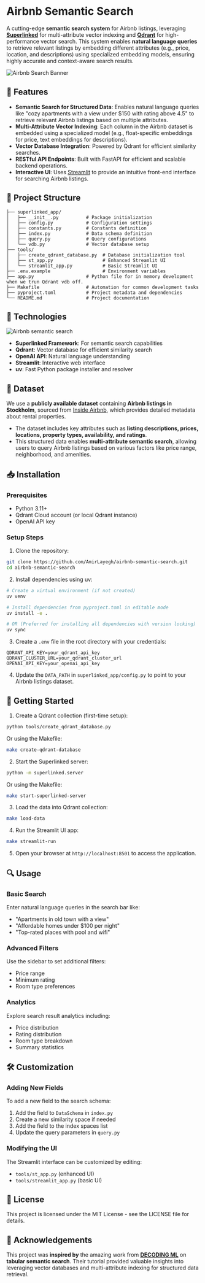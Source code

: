 # Airbnb Semantic Search

A cutting-edge **semantic search system** for Airbnb listings, leveraging **[Superlinked](https://www.superlinked.com/)** for multi-attribute vector indexing and **[Qdrant](https://qdrant.tech/)** for high-performance vector search. This system enables **natural language queries** to retrieve relevant listings by embedding different attributes (e.g., price, location, and descriptions) using specialized embedding models, ensuring highly accurate and context-aware search results.

![Airbnb Search Banner](/sources/airbnb-superlinked-dark.png)

## 🌟 Features

- **Semantic Search for Structured Data**: Enables natural language queries like "cozy apartments with a view under $150 with rating above 4.5" to retrieve relevant Airbnb listings based on multiple attributes.
- **Multi-Attribute Vector Indexing**: Each column in the Airbnb dataset is embedded using a specialized model (e.g., float-specific embeddings for price, text embeddings for descriptions).
- **Vector Database Integration**: Powered by Qdrant for efficient similarity searches.
- **RESTful API Endpoints**:  Built with FastAPI for efficient and scalable backend operations.
- **Interactive UI**: Uses [Streamlit](https://streamlit.io/) to provide an intuitive front-end interface for searching Airbnb listings.

## 📁 Project Structure

```
├── superlinked_app/
│   ├── __init__.py          # Package initialization
│   ├── config.py            # Configuration settings
│   ├── constants.py         # Constants definition
│   ├── index.py             # Data schema definition
│   ├── query.py             # Query configurations
│   └── vdb.py               # Vector database setup
├── tools/
│   ├── create_qdrant_database.py  # Database initialization tool
│   ├── st_app.py                  # Enhanced Streamlit UI
│   └── streamlit_app.py           # Basic Streamlit UI
├── .env.example                   # Environment variables 
├── app.py                   # Python file for in memory development when we trun Qdrant vdb off.
├── Makefile                 # Automation for common development tasks
├── pyproject.toml           # Project metadata and dependencies
└── README.md                # Project documentation
```

## 🔧 Technologies
![Airbnb semantic search](/sources/airbnb-semantic-search-ui.png)
- **Superlinked Framework**: For semantic search capabilities
- **Qdrant**: Vector database for efficient similarity search
- **OpenAI API**: Natural language understanding
- **Streamlit**: Interactive web interface
- **uv**: Fast Python package installer and resolver

## 💾 Dataset  
We use a **publicly available dataset** containing **Airbnb listings in Stockholm**, sourced from [Inside Airbnb](http://insideairbnb.com/), which provides detailed metadata about rental properties.  

- The dataset includes key attributes such as **listing descriptions, prices, locations, property types, availability, and ratings**.  
- This structured data enables **multi-attribute semantic search**, allowing users to query Airbnb listings based on various factors like price range, neighborhood, and amenities.  

## 📥 Installation

### Prerequisites

- Python 3.11+
- Qdrant Cloud account (or local Qdrant instance)
- OpenAI API key

### Setup Steps

1. Clone the repository:
```bash
git clone https://github.com/AmirLayegh/airbnb-semantic-search.git
cd airbnb-semantic-search
```

2. Install dependencies using uv:
```bash
# Create a virtual environment (if not created)
uv venv

# Install dependencies from pyproject.toml in editable mode
uv install -e .

# OR (Preferred for installing all dependencies with version locking)
uv sync

```


3. Create a `.env` file in the root directory with your credentials:
```
QDRANT_API_KEY=your_qdrant_api_key
QDRANT_CLUSTER_URL=your_qdrant_cluster_url
OPENAI_API_KEY=your_openai_api_key
```

4. Update the `DATA_PATH` in `superlinked_app/config.py` to point to your Airbnb listings dataset.

## 🚀 Getting Started

1. Create a Qdrant collection (first-time setup):
```bash
python tools/create_qdrant_database.py
```
   
   Or using the Makefile:
```bash
make create-qdrant-database
```

2. Start the Superlinked server:
```bash
python -m superlinked.server
```
   
   Or using the Makefile:
```bash
make start-superlinked-server
```

3. Load the data into Qdrant collection:
```bash
make load-data
```

4. Run the Streamlit UI app:
```bash
make streamlit-run
```

5. Open your browser at `http://localhost:8501` to access the application.

## 🔍 Usage

### Basic Search

Enter natural language queries in the search bar like:
- "Apartments in old town with a view"
- "Affordable homes under $100 per night"
- "Top-rated places with pool and wifi"

### Advanced Filters

Use the sidebar to set additional filters:
- Price range
- Minimum rating
- Room type preferences

### Analytics

Explore search result analytics including:
- Price distribution
- Rating distribution
- Room type breakdown
- Summary statistics

## 🛠️ Customization

### Adding New Fields

To add a new field to the search schema:

1. Add the field to `DataSchema` in `index.py`
2. Create a new similarity space if needed
3. Add the field to the index spaces list
4. Update the query parameters in `query.py`

### Modifying the UI

The Streamlit interface can be customized by editing:
- `tools/st_app.py` (enhanced UI)
- `tools/streamlit_app.py` (basic UI)


## 📄 License

This project is licensed under the MIT License - see the LICENSE file for details.

## 🙏 Acknowledgements
This project was **inspired by** the amazing work from **[DECODING ML](https://github.com/decodingml/tabular-semantic-search-tutorial)** on **tabular semantic search**. Their tutorial provided valuable insights into leveraging vector databases and multi-attribute indexing for structured data retrieval.  
